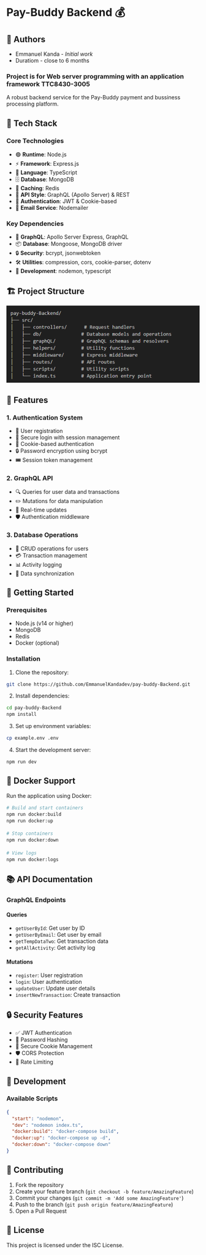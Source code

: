 # Pay-Buddy Backend 💰

## 👥 Authors

- Emmanuel Kanda - *Initial work*
- Duratiom - close to 6 months


### Project is for Web server programming with an application framework TTC8430-3005

A robust backend service for the Pay-Buddy payment and bussiness processing platform.

## 🚀 Tech Stack

### Core Technologies
- 🟢 **Runtime**: Node.js
- ⚡ **Framework**: Express.js
- 📘 **Language**: TypeScript
- 🗄️ **Database**: MongoDB
- 🔄 **Caching**: Redis
- 🎯 **API Style**: GraphQL (Apollo Server) & REST
- 🔐 **Authentication**: JWT & Cookie-based
- 📧 **Email Service**: Nodemailer

### Key Dependencies
- 🎨 **GraphQL**: Apollo Server Express, GraphQL
- 📦 **Database**: Mongoose, MongoDB driver
- 🔒 **Security**: bcrypt, jsonwebtoken
- 🛠️ **Utilities**: compression, cors, cookie-parser, dotenv
- 🔧 **Development**: nodemon, typescript

## 🏗️ Project Structure

![figure 1](/images/structure.PNG)


## 🌟 Features

### 1. Authentication System
- 👤 User registration
- 🔑 Secure login with session management
- 🍪 Cookie-based authentication
- 🔒 Password encryption using bcrypt
- 🎟️ Session token management

### 2. GraphQL API
- 🔍 Queries for user data and transactions
- ✏️ Mutations for data manipulation
- 🔄 Real-time updates
- 🛡️ Authentication middleware

### 3. Database Operations
- 📝 CRUD operations for users
- 💳 Transaction management
- 📊 Activity logging
- 🔄 Data synchronization

## 🚀 Getting Started

### Prerequisites
- Node.js (v14 or higher)
- MongoDB
- Redis
- Docker (optional)

### Installation

1. Clone the repository:
```bash
git clone https://github.com/EmmanuelKandadev/pay-buddy-Backend.git
```

2. Install dependencies:
```bash
cd pay-buddy-Backend
npm install
```

3. Set up environment variables:
```bash
cp example.env .env
```

4. Start the development server:
```bash
npm run dev
```

## 🐳 Docker Support

Run the application using Docker:

```bash
# Build and start containers
npm run docker:build
npm run docker:up

# Stop containers
npm run docker:down

# View logs
npm run docker:logs
```

## 📚 API Documentation

### GraphQL Endpoints

#### Queries
- `getUserById`: Get user by ID
- `getUserByEmail`: Get user by email
- `getTempDataTwo`: Get transaction data
- `getAllActivity`: Get activity log

#### Mutations
- `register`: User registration
- `login`: User authentication
- `updateUser`: Update user details
- `insertNewTransaction`: Create transaction

## 🔒 Security Features

- ✅ JWT Authentication
- 🔐 Password Hashing
- 🍪 Secure Cookie Management
- 🛡️ CORS Protection
- 🔄 Rate Limiting

## 🧪 Development

### Available Scripts

```json
{
  "start": "nodemon",
  "dev": "nodemon index.ts",
  "docker:build": "docker-compose build",
  "docker:up": "docker-compose up -d",
  "docker:down": "docker-compose down"
}
```

## 📝 Contributing

1. Fork the repository
2. Create your feature branch (`git checkout -b feature/AmazingFeature`)
3. Commit your changes (`git commit -m 'Add some AmazingFeature'`)
4. Push to the branch (`git push origin feature/AmazingFeature`)
5. Open a Pull Request

## 📜 License

This project is licensed under the ISC License.



